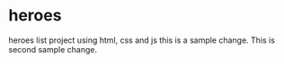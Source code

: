 # heroes
heroes list project using html, css and js
this is a sample change.
This is second sample change.
